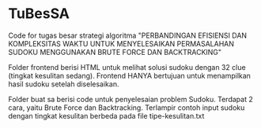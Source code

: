 # TuBesSA
Code for tugas besar strategi algoritma "PERBANDINGAN EFISIENSI DAN KOMPLEKSITAS WAKTU UNTUK MENYELESAIKAN PERMASALAHAN SUDOKU MENGGUNAKAN BRUTE FORCE DAN BACKTRACKING"

Folder frontend berisi HTML untuk melihat solusi sudoku dengan 32 clue (tingkat kesulitan sedang).
Frontend HANYA bertujuan untuk menampilkan hasil sudoku setelah diselesaikan.

Folder buat sa berisi code untuk penyelesaian problem Sudoku. 
Terdapat 2 cara, yaitu Brute Force dan Backtracking.
Terlampir contoh input sudoku dengan tingkat kesulitan berbeda pada file tipe-kesulitan.txt
